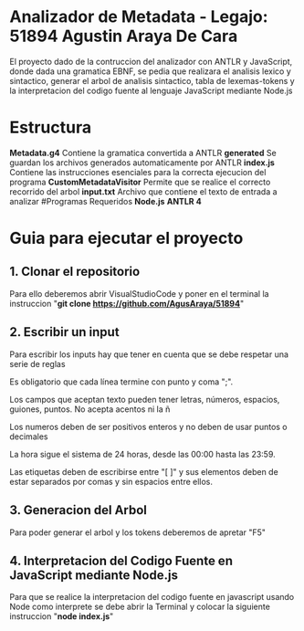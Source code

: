 # Analizador de Metadata - Legajo: 51894 Agustin Araya De Cara #  
El proyecto dado de la contruccion del analizador con ANTLR y JavaScript, donde dada una gramatica EBNF, se pedia que realizara el analisis lexico y sintactico, generar el arbol de analisis sintactico, tabla de lexemas-tokens y la interpretacion del codigo fuente al lenguaje JavaScript mediante Node.js
# Estructura
**Metadata.g4** Contiene la gramatica convertida a ANTLR
**generated** Se guardan los archivos generados automaticamente por ANTLR
**index.js** Contiene las instrucciones esenciales para la correcta ejecucion del programa
**CustomMetadataVisitor** Permite que se realice el correcto recorrido del arbol 
**input.txt** Archivo que contiene el texto de entrada a analizar
#Programas Requeridos
**Node.js**
**ANTLR 4**
# Guia para ejecutar el proyecto
## 1. Clonar el repositorio ##
Para ello deberemos abrir VisualStudioCode y poner en el terminal la instruccion "**git clone https://github.com/AgusAraya/51894**"

## 2. Escribir un input ##

Para escribir los inputs hay que tener en cuenta que se debe respetar una serie de reglas 

Es obligatorio que cada línea termine con punto y coma ";".

Los campos que aceptan texto pueden tener letras, números, espacios, guiones, puntos. No acepta acentos ni la ñ

Los numeros deben de ser positivos enteros y no deben de usar puntos o decimales

La hora sigue el sistema de 24 horas, desde las 00:00 hasta las 23:59.

Las etiquetas deben de escribirse entre "[ ]" y sus elementos deben de estar separados por comas y sin espacios entre ellos.

## 3. Generacion del Arbol ##
   
Para poder generar el arbol y los tokens deberemos de apretar "F5" 

## 4. Interpretacion del Codigo Fuente en JavaScript mediante Node.js ##
Para que se realice la interpretacion del codigo fuente en javascript usando Node como interprete se debe abrir la Terminal y colocar la siguiente instruccion "**node index.js**"

